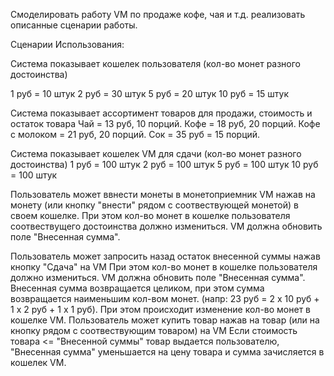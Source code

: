 Смоделировать работу VM по продаже кофе, чая и т.д. реализовать 
описанные сценарии работы.

Сценарии Использования:

Система показывает кошелек пользователя (кол-во монет разного 
достоинства)

1 руб = 10 штук 
2 руб = 30 штук
5 руб = 20 штук 
10 руб = 15 штук

Система показывает ассортимент товаров для продажи, стоимость и 
остаток товара 
Чай = 13 руб, 10 порций. 
Кофе = 18 руб, 20 порций. 
Кофе с молоком = 21 руб, 20 порций. 
Сок = 35 руб = 15 порций.

Система показывает кошелек VM для сдачи (кол-во монет разного 
достоинства) 
1 руб = 100 штук 
2 руб = 100 штук 
5 руб = 100 штук 
10 руб = 100 штук

Пользователь может ввнести монеты в монетоприемник VM нажав на монету 
(или кнопку "внести" рядом с соотвествующей монетой) в своем кошелке.
При этом кол-во монет в кошелке пользователя соотвествущего 
достоинства должно измениться. VM должна обновить поле "Внесенная сумма".

Пользователь может запросить назад остаток внесенной суммы нажав 
кнопку "Сдача" на VM При этом кол-во монет в кошелке пользователя должно 
измениться. VM должна обновить поле "Внесенная сумма". Внесенная сумма 
возвращается целиком, при этом сумма возвращается наименьшим кол-вом 
монет. (напр: 23 руб = 2 х 10 руб + 1 х 2 руб + 1 х 1 руб). При этом 
происходит изменение кол-во монет в кошелке VM.
Пользователь может купить товар нажав на товар (или на кнопку рядом с 
соотвествующим товаром) на VM Если стоимость товара <= "Внесенной суммы" 
товар выдается пользователю, "Внесенная сумма" уменьшается на цену 
товара и сумма зачисляется в кошелек VM.
